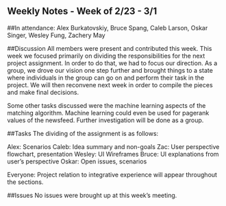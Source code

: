 ## Weekly Notes - Week of 2/23 - 3/1

##In attendance:
Alex Burkatovskiy, Bruce Spang, Caleb Larson, Oskar Singer, Wesley Fung, Zachery May

##Discussion
All members were present and contributed this week. This week we focused primarily on dividing the responsibilities for the next project assignment. In order to do that, we had to focus our direction. As a group, we drove our vision one step further and brought things to a state where individuals in the group can go on and perform their task in the project. We will then reconvene next week in order to compile the pieces and make final decisions.

Some other tasks discussed were the machine learning aspects of the matching algorithm. Machine learning could even be used for pagerank values of the newsfeed. Further investigation will be done as a group.

##Tasks
The dividing of the assignment is as follows: 

Alex: Scenarios
Caleb: Idea summary and non-goals
Zac: User perspective flowchart, presentation
Wesley: UI Wireframes
Bruce: UI explanations from user’s perspective
Oskar: Open issues, scenarios

Everyone: Project relation to integrative experience will appear throughout the sections.

##Issues
No issues were brought up at this week’s meeting.
